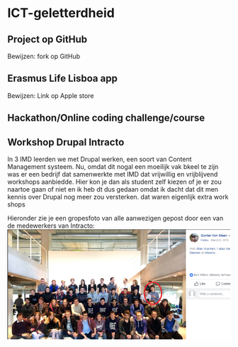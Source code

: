 # ICT-geletterdheid
## Project op GitHub
Bewijzen: fork op GitHub

## Erasmus Life Lisboa app
Bewijzen: Link op Apple store

## Hackathon/Online coding challenge/course

## Workshop Drupal Intracto
In 3 IMD leerden we met Drupal werken, een soort van Content Management systeem. Nu, omdat dit nogal een moeilijk vak bkeel te zijn was er een bedrijf dat samenwerkte met IMD dat vrijwillig en vrijblijvend workshops aanbiedde. Hier kon je dan als student zelf kiezen of je er zou naartoe gaan of niet en ik heb dt dus gedaan omdat ik dacht dat dit men kennis over Drupal nog meer zou versterken.
dat waren eigenlijk extra work shops

Hieronder zie je een gropesfoto van alle aanwezigen gepost door een van de medewerkers van Intracto:
![Drupal workshop group picture](/images/drupal_workshop_group_picture.png)

